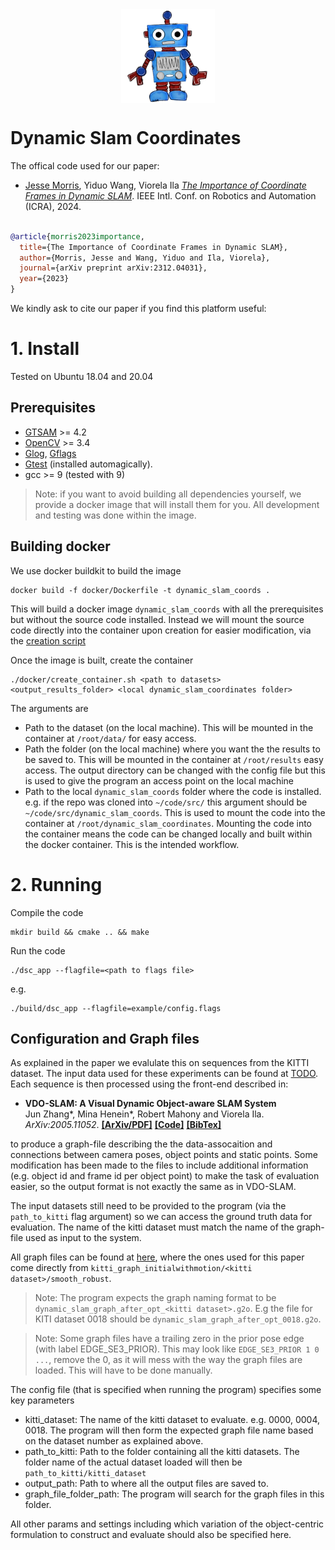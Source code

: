 <div align="center">
  <a href="https://robotics.sydney.edu.au/our-research/robotic-perception/">
    <img align="center" src="docs/acfr_rpg_logo.png" width="150" alt="acfr-rpg">
  </a> 
</div>


# Dynamic Slam Coordinates


The offical code used for our paper:
- [Jesse Morris](https://jessemorris.github.io/), Yiduo Wang, Viorela Ila [*The Importance of Coordinate Frames in Dynamic SLAM*](https://arxiv.org/abs/2312.04031).  IEEE Intl. Conf. on Robotics and Automation (ICRA), 2024.

```bibtex

@article{morris2023importance,
  title={The Importance of Coordinate Frames in Dynamic SLAM},
  author={Morris, Jesse and Wang, Yiduo and Ila, Viorela},
  journal={arXiv preprint arXiv:2312.04031},
  year={2023}
}

```

We kindly ask to cite our paper if you find this platform useful:


# 1. Install

Tested on Ubuntu 18.04 and 20.04

## Prerequisites
- [GTSAM](https://github.com/borglab/gtsam) >= 4.2
- [OpenCV](https://github.com/opencv/opencv) >= 3.4
- [Glog](http://rpg.ifi.uzh.ch/docs/glog.html), [Gflags](https://gflags.github.io/gflags/)
- [Gtest](https://github.com/google/googletest/blob/master/googletest/docs/primer.md) (installed automagically).
- gcc >= 9 (tested with 9)

> Note: if you want to avoid building all dependencies yourself, we provide a docker image that will install them for you. All development and testing was done within the image.

## Building docker
We use docker buildkit to build the image
```
docker build -f docker/Dockerfile -t dynamic_slam_coords .
```
This will build a docker image `dynamic_slam_coords` with all the prerequisites but without the source code installed. Instead we will mount the source code directly into the container upon creation for easier modification, via the [creation script](./docker/create_container.sh)

Once the image is built, create the container 
```
./docker/create_container.sh <path to datasets> <output_results_folder> <local dynamic_slam_coordinates folder>
```
The arguments are
- Path to the dataset (on the local machine). This will be mounted in the container at  `/root/data/` for easy access.
- Path the folder (on the local machine) where you want the the results to be saved to.  This will be mounted in the container at  `/root/results` easy access. The output directory can be changed with the config file but this is used to give the program an access point on the local machine
- Path to the local `dynamic_slam_coords` folder where the code is installed. e.g. if the repo was cloned into `~/code/src/` this argument should be `~/code/src/dynamic_slam_coords`. This is used to mount the code into the container at `/root/dynamic_slam_coordinates`. Mounting the code into the container means the code can be changed locally and built within the docker container. This is the intended workflow.


# 2. Running
Compile the code
```
mkdir build && cmake .. && make
```
Run the code
```
./dsc_app --flagfile=<path to flags file>
```
e.g.
```
./build/dsc_app --flagfile=example/config.flags
```


## Configuration and Graph files

As explained in the paper we evalulate this on sequences from the KITTI dataset. The input data used for these experiments can be found at [TODO](). Each sequence is then processed using the front-end described in:

* <b>VDO-SLAM: A Visual Dynamic Object-aware SLAM System</b> <br> 
Jun Zhang\*, Mina Henein\*, Robert Mahony and Viorela Ila. 
<i>	ArXiv:2005.11052</i>.
<a href="https://arxiv.org/abs/2005.11052" target="_blank"><b>[ArXiv/PDF]</b></a>
<a href="https://github.com/halajun/VDO_SLAM" target="_blank"><b>[Code]</b></a>
<a href="https://halajun.github.io/files/zhang20vdoslam.txt" target="_blank"><b>[BibTex]</b></a>

to produce a graph-file describing the the data-assocaition and connections between camera poses, object points and static points. Some modification has been made to the files to include additional information (e.g. object id and frame id per object point) to make the task of evaluation easier, so the output format is not exactly the same as in VDO-SLAM. 

The input datasets still need to be provided to the program (via the `path_to_kitti` flag argument) so we can access the ground truth data for evaluation. The name of the kitti dataset must match the name of the graph-file used as input to the system.


All graph files can be found at [here](https://drive.google.com/drive/folders/1rmUlHzftE9FFYIDS4rrBAsr77WmBaBAl?usp=sharing), where the ones used for this paper come directly from `kitti_graph_initialwithmotion/<kitti dataset>/smooth_robust`.

> Note: The program expects the graph naming format to be `dynamic_slam_graph_after_opt_<kitti dataset>.g2o`. E.g the file for KITI dataset 0018 should be `dynamic_slam_graph_after_opt_0018.g2o`.

> Note: Some graph files have a trailing zero in the prior pose edge (with label EDGE_SE3_PRIOR). This may look like `EDGE_SE3_PRIOR 1 0 ...`, remove the 0, as it will mess with the way the graph files are loaded. This will have to be done manually. 


The config file (that is specified when running the program) specifies some key parameters
- kitti_dataset: The name of the kitti dataset to evaluate. e.g. 0000, 0004, 0018. The program will then form the expected graph file name based on the dataset number as explained above.
- path_to_kitti: Path to the folder containing all the kitti datasets. The folder name of the actual dataset loaded will then be `path_to_kitti/kitti_dataset`
- output_path: Path to where all the output files are saved to.
- graph_file_folder_path: The program will search for the graph files in this folder. 

All other params and settings including which variation of the object-centric formulation to construct and evaluate should also be specified here.